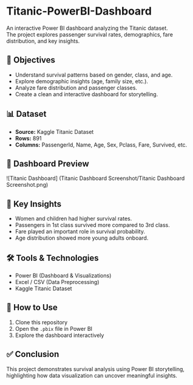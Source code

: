 # Titanic-PowerBI-Dashboard

An interactive Power BI dashboard analyzing the Titanic dataset.  
The project explores passenger survival rates, demographics, fare distribution, and key insights.

## 🎯 Objectives
- Understand survival patterns based on gender, class, and age.  
- Explore demographic insights (age, family size, etc.).  
- Analyze fare distribution and passenger classes.  
- Create a clean and interactive dashboard for storytelling.


## 📊 Dataset
- **Source:** Kaggle Titanic Dataset  
- **Rows:** 891  
- **Columns:** PassengerId, Name, Age, Sex, Pclass, Fare, Survived, etc.

## 📸 Dashboard Preview

![Titanic Dashboard] (Titanic Dashboard Screenshot/Titanic Dashboard Screenshot.png)

## 🔑 Key Insights
- Women and children had higher survival rates.  
- Passengers in 1st class survived more compared to 3rd class.  
- Fare played an important role in survival probability.  
- Age distribution showed more young adults onboard.

## 🛠️ Tools & Technologies
- Power BI (Dashboard & Visualizations)  
- Excel / CSV (Data Preprocessing)  
- Kaggle Titanic Dataset
  
## 📂 How to Use
1. Clone this repository  
2. Open the `.pbix` file in Power BI  
3. Explore the dashboard interactively

## ✅ Conclusion
This project demonstrates survival analysis using Power BI storytelling,  
highlighting how data visualization can uncover meaningful insights.




 
